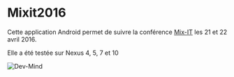 # Mixit2016

Cette application Android permet de suivre  la conférence <a href="http://www.mix-it.fr/">Mix-IT</a> les 21 et 22 avril 2016.

Elle a été testée sur Nexus 4, 5, 7 et 10

![Dev-Mind](https://dev-mind.fr/logo/logo_1500.png)